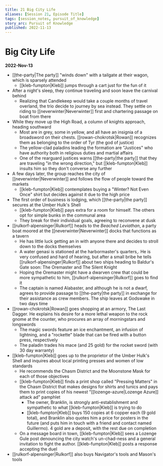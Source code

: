 ```yaml
---
title: 21 Big City Life
aliases: [Session 21, Episode Title]
tags: [session_notes, pursuit_of_knowledge]
story_arc: Pursuit of Knowledge
published: 2022-11-13
---
```

# Big City Life

**2022-Nov-13**

- [[the-party|The party]] "winds down" with a tailgate at their wagon, which is sparsely attended
  - [[kleb-fumpton|Kleb]] jumps through a cart just for the fun of it
- After a night's sleep, they continue traveling and soon leave the carnival behind
  - Realizing that Candlekeep would take a couple months of travel overland, the trio decide to journey by sea instead. They settle on riding to [[neverwinter|Neverwinter]] first and chartering passage on boat from there
- While they move up the High Road, a column of knights approach, heading southward
  - Most are in grey, some in yellow, and all have an insignia of a broadsword on their chests. [[rowan-chokrotsk|Rowan]] recognizes them as belonging to the order of Tyr (the god of justice)
  - The yellow-clad paladins leading the formation are "Justices" who have authority both in religious duties and martial affairs
  - One of the rearguard justices warns [[the-party|the party]] that they are traveling "in the wrong direction," but [[kleb-fumpton|Kleb]] insults him so they don't converse any further
- A few days later, the group reaches the city of [[neverwinter|Neverwinter]] and follows the flow of people toward the markets
  - [[kleb-fumpton|Kleb]] contemplates buying a "Winter? Not Even Once" shirt but decides against it due to the high price
- The first order of business is lodging, which [[the-party|the party]] secures at the Umber Hulk's Shell
  - [[kleb-fumpton|Kleb]] pays extra for a room for himself. The others opt for simple bunks in the communal area
  - They break for their individual goals, agreeing to reconvene at dusk
- [[rulkorf-alpensinger|Rulkorf]] heads to the *Beached Leviathan*, a party boat moored at the [[neverwinter|Neverwinter]] docks that functions as a tavern
  - He has little luck getting an in with anyone there and decides to stroll down to the docks themselves
  - A water genasi is stationed at the harbormaster's quarters,. He is very confused and hard of hearing, but after a small bribe he tells [[rulkorf-alpensinger|Rulkorf]] about two ships heading to Baldur's Gate soon: The Oremaster and The Silent Knight
  - Hoping the Oremaster might have a dwarven crew that could be more sympathetic to him, [[rulkorf-alpensinger|Rulkorf]] goes to find it
  - The captain is named Alabaster, and although he is not a dwarf, agrees to provide passage to [[the-party|the party]] in exchange for their assistance as crew members. The ship leaves at Godswake in two days time
- [[rowan-chokrotsk|Rowan]] goes shopping at an armory, The Last Dagger. He explains his desire for a more lethal weapon to the rock gnome at the counter, who procures an array of morningstars and longswords
  - The magic swords feature an ice enchantment, an infusion of lightning, and a "rockette" blade that can be fired with a button press, respectively
  - The paladin trades his mace (and 25 gold) for the rocket sword (with 30 day warranty)
- [[kleb-fumpton|Kleb]] goes up to the proprietor of the Umber Hulk's Shell and inquires about local printing presses and women of low standards
  - He recommends the Chasm District and the Moonstone Mask for each of those objectives
  - [[kleb-fumpton|Kleb]] finds a print shop called "Pressing Matters" in the Chasm District that makes designs for shirts and tunics and pays them to print copies of his newest "[[lozenge-azure|Lozenge Azure]] attack ad" pamphlet
    - The owner, Branklin, is strongly anti-establishment and sympathetic to what [[kleb-fumpton|Kleb]] is trying to do
    - [[kleb-fumpton|Kleb]] buys 150 copies at 6 copper each (9 gold total), and Branklin also quotes him a price for posters in the future (and puts him in touch with a friend and contact named Guillermo). 4 gold are a deposit, with the rest due on completion
  - On a message board in town, [[kleb-fumpton|Kleb]] sees a Lozenge Gule post denouncing the city watch's un-chad-ness and a general invitation to fight the author. [[kleb-fumpton|Kleb]] posts a response accepting the duel
- [[rulkorf-alpensinger|Rulkorf]] also buys Navigator's tools and Mason's tools

